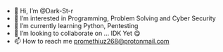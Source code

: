 - 👋 Hi, I’m @Dark-St-r
- 👀 I’m interested in Programming, Problem Solving and Cyber Security
- 🌱 I’m currently learning Python, Pentesting
- 💞️ I’m looking to collaborate on ... IDK Yet 😋
- 📫 How to reach me promethiuz268@protonmail.com

<!---
Dark-St-r/Dark-St-r is a ✨ special ✨ repository because its `README.md` (this file) appears on your GitHub profile.
You can click the Preview link to take a look at your changes.
--->
